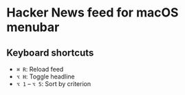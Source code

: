 # Hacker News feed for macOS menubar

## Keyboard shortcuts

- `⌘ R`: Reload feed
- `⌥ H`: Toggle headline
- `⌥ 1` – `⌥ 5`: Sort by criterion
